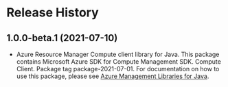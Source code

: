 # Release History

## 1.0.0-beta.1 (2021-07-10)

- Azure Resource Manager Compute client library for Java. This package contains Microsoft Azure SDK for Compute Management SDK. Compute Client. Package tag package-2021-07-01. For documentation on how to use this package, please see [Azure Management Libraries for Java](https://aka.ms/azsdk/java/mgmt).
